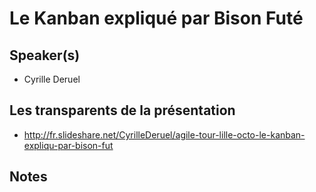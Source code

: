 # Le Kanban expliqué par Bison Futé

## Speaker(s)

* Cyrille Deruel

## Les transparents de la présentation

* http://fr.slideshare.net/CyrilleDeruel/agile-tour-lille-octo-le-kanban-expliqu-par-bison-fut

## Notes
